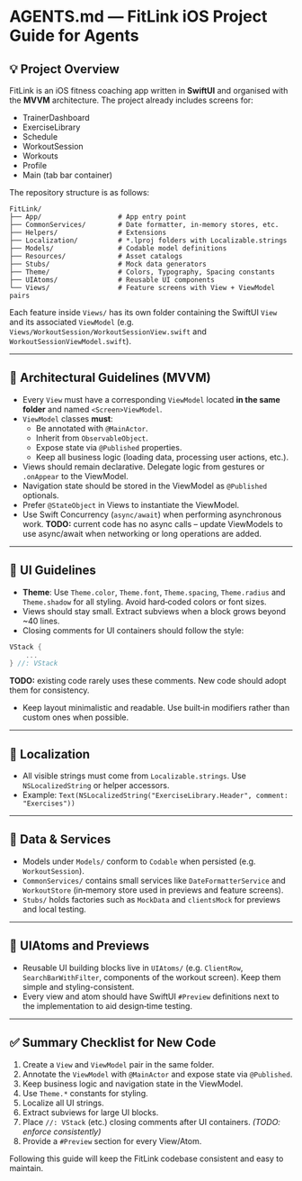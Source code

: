 # AGENTS.md — FitLink iOS Project Guide for Agents

## 💡 Project Overview
FitLink is an iOS fitness coaching app written in **SwiftUI** and organised with the **MVVM** architecture.  The project already includes screens for:

- TrainerDashboard
- ExerciseLibrary
- Schedule
- WorkoutSession
- Workouts
- Profile
- Main (tab bar container)

The repository structure is as follows:

```
FitLink/
├── App/                   # App entry point
├── CommonServices/        # Date formatter, in-memory stores, etc.
├── Helpers/               # Extensions
├── Localization/          # *.lproj folders with Localizable.strings
├── Models/                # Codable model definitions
├── Resources/             # Asset catalogs
├── Stubs/                 # Mock data generators
├── Theme/                 # Colors, Typography, Spacing constants
├── UIAtoms/               # Reusable UI components
└── Views/                 # Feature screens with View + ViewModel pairs
```

Each feature inside `Views/` has its own folder containing the SwiftUI `View` and its associated `ViewModel` (e.g. `Views/WorkoutSession/WorkoutSessionView.swift` and `WorkoutSessionViewModel.swift`).

---

## 📐 Architectural Guidelines (MVVM)

- Every `View` must have a corresponding `ViewModel` located **in the same folder** and named `<Screen>ViewModel`.
- `ViewModel` classes **must**:
  - Be annotated with `@MainActor`.
  - Inherit from `ObservableObject`.
  - Expose state via `@Published` properties.
  - Keep all business logic (loading data, processing user actions, etc.).
- Views should remain declarative. Delegate logic from gestures or `.onAppear` to the ViewModel.
- Navigation state should be stored in the ViewModel as `@Published` optionals.
- Prefer `@StateObject` in Views to instantiate the ViewModel.
- Use Swift Concurrency (`async/await`) when performing asynchronous work. **TODO:** current code has no async calls – update ViewModels to use async/await when networking or long operations are added.

---

## 🧱 UI Guidelines

- **Theme**: Use `Theme.color`, `Theme.font`, `Theme.spacing`, `Theme.radius` and `Theme.shadow` for all styling. Avoid hard‑coded colors or font sizes.
- Views should stay small. Extract subviews when a block grows beyond ~40 lines.
- Closing comments for UI containers should follow the style:

```swift
VStack {
    ...
} //: VStack
```

  **TODO:** existing code rarely uses these comments. New code should adopt them for consistency.

- Keep layout minimalistic and readable. Use built‑in modifiers rather than custom ones when possible.

---

## 💬 Localization

- All visible strings must come from `Localizable.strings`. Use `NSLocalizedString` or helper accessors.
- Example: `Text(NSLocalizedString("ExerciseLibrary.Header", comment: "Exercises"))`

---

## 📁 Data & Services

- Models under `Models/` conform to `Codable` when persisted (e.g. `WorkoutSession`).
- `CommonServices/` contains small services like `DateFormatterService` and `WorkoutStore` (in‑memory store used in previews and feature screens).
- `Stubs/` holds factories such as `MockData` and `clientsMock` for previews and local testing.

---

## 🔌 UIAtoms and Previews

- Reusable UI building blocks live in `UIAtoms/` (e.g. `ClientRow`, `SearchBarWithFilter`, components of the workout screen). Keep them simple and styling-consistent.
- Every view and atom should have SwiftUI `#Preview` definitions next to the implementation to aid design‑time testing.

---

## ✅ Summary Checklist for New Code

1. Create a `View` and `ViewModel` pair in the same folder.
2. Annotate the `ViewModel` with `@MainActor` and expose state via `@Published`.
3. Keep business logic and navigation state in the ViewModel.
4. Use `Theme.*` constants for styling.
5. Localize all UI strings.
6. Extract subviews for large UI blocks.
7. Place `//: VStack` (etc.) closing comments after UI containers. *(TODO: enforce consistently)*
8. Provide a `#Preview` section for every View/Atom.

Following this guide will keep the FitLink codebase consistent and easy to maintain.
